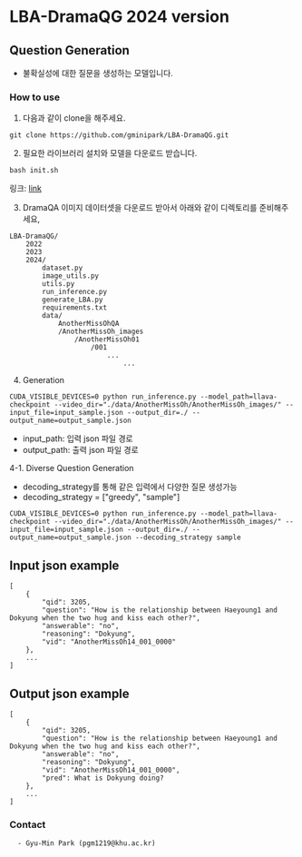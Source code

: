 # LBA-DramaQG 2024 version

## Question Generation

- 불확실성에 대한 질문을 생성하는 모델입니다.

### How to use

1. 다음과 같이 clone을 해주세요.

```
git clone https://github.com/gminipark/LBA-DramaQG.git

```

2. 필요한 라이브러리 설치와 모델을 다운로드 받습니다.

```
bash init.sh

```
링크: [link](http://gofile.me/5YLyZ/MgHW975A)

3. DramaQA 이미지 데이터셋을 다운로드 받아서 아래와 같이 디렉토리를 준비해주세요,

```
LBA-DramaQG/
    2022
    2023
    2024/
        dataset.py
	    image_utils.py
        utils.py
	    run_inference.py
	    generate_LBA.py
	    requirements.txt
	    data/
	        AnotherMissOhQA
  		    /AnotherMissOh_images
		        /AnotherMissOh01
			        /001
                        ...
                        	...

```

4. Generation

```
CUDA_VISIBLE_DEVICES=0 python run_inference.py --model_path=llava-checkpoint --video_dir="./data/AnotherMissOh/AnotherMissOh_images/" --input_file=input_sample.json --output_dir=./ --output_name=output_sample.json                       
```

- input_path: 입력 json 파일 경로
- output_path: 출력 json 파일 경로

4-1. Diverse Question Generation

- decoding_strategy를 통해 같은 입력에서 다양한 질문 생성가능
- decoding_strategy = ["greedy", "sample"]

```
CUDA_VISIBLE_DEVICES=0 python run_inference.py --model_path=llava-checkpoint --video_dir="./data/AnotherMissOh/AnotherMissOh_images/" --input_file=input_sample.json --output_dir=./ --output_name=output_sample.json --decoding_strategy sample
```

## Input json example

```
[
    {
        "qid": 3205,
        "question": "How is the relationship between Haeyoung1 and Dokyung when the two hug and kiss each other?",
        "answerable": "no",
        "reasoning": "Dokyung",
        "vid": "AnotherMissOh14_001_0000"
    },
    ...
]
```

## Output json example

```
[
    {
        "qid": 3205,
        "question": "How is the relationship between Haeyoung1 and Dokyung when the two hug and kiss each other?",
        "answerable": "no",
        "reasoning": "Dokyung",
        "vid": "AnotherMissOh14_001_0000",
        "pred": What is Dokyung doing?
    },
    ...
]
```

### Contact

      - Gyu-Min Park (pgm1219@khu.ac.kr)
